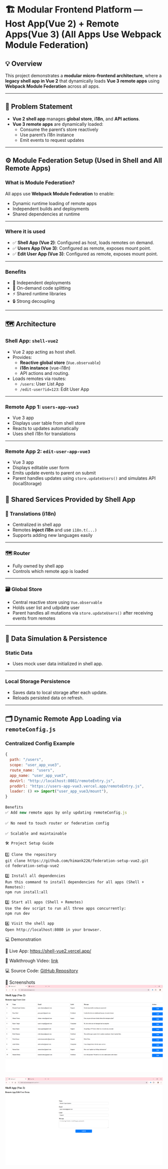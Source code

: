# 🏗️ Modular Frontend Platform — Host App(Vue 2) + Remote Apps(Vue 3) (All Apps Use Webpack Module Federation)

## 💡 Overview

This project demonstrates a **modular micro-frontend architecture**, where a **legacy shell app in Vue 2** that dynamically loads **Vue 3 remote apps** using **Webpack Module Federation** across all apps.

---

## 🚩 Problem Statement

- **Vue 2 shell app** manages **global store**, **i18n**, and **API actions**.
- **Vue 3 remote apps** are dynamically loaded:
  - Consume the parent’s store reactively
  - Use parent’s i18n instance
  - Emit events to request updates

---

## ⚙️ Module Federation Setup (Used in Shell and All Remote Apps)

### What is Module Federation?

All apps use **Webpack Module Federation** to enable:

- Dynamic runtime loading of remote apps
- Independent builds and deployments
- Shared dependencies at runtime

---

### Where it is used

- ✅ **Shell App (Vue 2)**: Configured as host, loads remotes on demand.
- ✅ **Users App (Vue 3)**: Configured as remote, exposes mount point.
- ✅ **Edit User App (Vue 3)**: Configured as remote, exposes mount point.

---

### Benefits

- 🎯 Independent deployments
- 🚀 On-demand code splitting
- ⚡ Shared runtime libraries
- 🔒 Strong decoupling

---

## 🗺️ Architecture

### Shell App: `shell-vue2`

- Vue 2 app acting as host shell.
- Provides:
  - **Reactive global store** (`Vue.observable`)
  - **i18n instance** (vue-i18n)
  - API actions and routing.
- Loads remotes via routes:
  - `/users`: User List App
  - `/edit-user?id=123`: Edit User App

---

### Remote App 1: `users-app-vue3`

- Vue 3 app
- Displays user table from shell store
- Reacts to updates automatically
- Uses shell i18n for translations

---

### Remote App 2: `edit-user-app-vue3`

- Vue 3 app
- Displays editable user form
- Emits update events to parent on submit
- Parent handles updates using `store.updateUsers()` and simulates API (localStorage)

## 🧩 Shared Services Provided by Shell App

### 💬 Translations (i18n)

- Centralized in shell app
- Remotes **inject i18n** and use `i18n.t(...)`
- Supports adding new languages easily

---

### 🗺️ Router

- Fully owned by shell app
- Controls which remote app is loaded

---

### 🗃️ Global Store

- Central reactive store using `Vue.observable`
- Holds user list and udpdate user
- Parent handles all mutations via `store.updateUsers()` after receiving events from remotes

---

## 💾 Data Simulation & Persistence

### Static Data

- Uses mock user data initialized in shell app.

---

### Local Storage Persistence

- Saves data to local storage after each update.
- Reloads persisted data on refresh.

---

## 🗂️ Dynamic Remote App Loading via `remoteConfig.js`

### Centralized Config Example

```js
{
  path: "/users",
  scope: "user_app_vue3",
  route_name: "users",
  app_name: "user_app_vue3",
  devUrl: "http://localhost:8081/remoteEntry.js",
  prodUrl: "https://users-app-vue3.vercel.app/remoteEntry.js",
  loader: () => import("user_app_vue3/mount"),
}

Benefits
✅ Add new remote apps by only updating remoteConfig.js

✅ No need to touch router or federation config

✅ Scalable and maintainable
```

```
🛠️ Project Setup Guide

1️⃣ Clone the repository
git clone https://github.com/himank226/federation-setup-vue2.git
cd federation-setup-vue2

2️⃣ Install all dependencies
Run this command to install dependencies for all apps (Shell + Remotes):
npm run install:all

3️⃣ Start all apps (Shell + Remotes)
Use the dev script to run all three apps concurrently:
npm run dev

4️⃣ Visit the shell app
Open http://localhost:8080 in your browser.
```

💻 Demonstration

🔗 Live App: https://shell-vue2.vercel.app/

🎥 Walkthrough Video: [link](https://www.loom.com/share/2a86cc963712446cb97539c8b10ccc0f?sid=7f432450-485d-4eb1-afd2-69611555deca)

💻 Source Code: [GitHub Repository](https://github.com/himank226/federation-setup-vue2)

📸 Screenshots
![User List Page](./screenshots/screenshot-user-list.png)

![Edit User Page](./screenshots/screenshot-edit.png)
